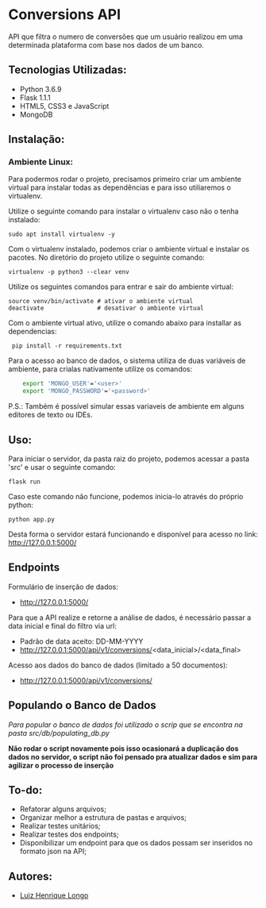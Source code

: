 # Conversions API
API que filtra o numero de conversões que um usuário realizou em uma determinada plataforma com base nos dados de um banco.

## Tecnologias Utilizadas:
- Python 3.6.9
- Flask 1.1.1
- HTML5, CSS3 e JavaScript
- MongoDB

## Instalação:

### Ambiente Linux: 
Para podermos rodar o projeto, precisamos primeiro criar um ambiente virtual para instalar todas as dependências e para isso utiliaremos o virtualenv.

Utilize o seguinte comando para instalar o virtualenv caso não o tenha instalado:

```sudo apt install virtualenv -y```

Com o virtualenv instalado, podemos criar o ambiente virtual e instalar os pacotes. No diretório do projeto utilize o seguinte comando:

```virtualenv -p python3 --clear venv```

Utilize os seguintes comandos para entrar e sair do ambiente virtual:

```
source venv/bin/activate # ativar o ambiente virtual
deactivate 				 # desativar o ambiente virtual

```

Com o ambiente virtual ativo, utilize o comando abaixo para installar as dependencias:

``` pip install -r requirements.txt```

Para o acesso ao banco de dados, o sistema utiliza de duas variáveis de ambiente, para crialas nativamente utilize os comandos:

```bash
    export 'MONGO_USER'='<user>' 
    export 'MONGO_PASSWORD'='<password>' 
```

P.S.: Também é possível simular essas variaveis de ambiente em alguns editores de texto ou IDEs.

## Uso:

Para iniciar o servidor, da pasta raiz do projeto, podemos acessar a pasta 'src' e usar o seguinte comando:

```flask run```

Caso este comando não funcione, podemos inicia-lo através do próprio python:

```python app.py```

Desta forma o servidor estará funcionando e disponível para acesso no link: http://127.0.0.1:5000/

## Endpoints

Formulário de inserção de dados: 

- http://127.0.0.1:5000/

Para que a API realize e retorne a análise de dados, é necessário passar a data inicial e final do filtro via url:

- Padrão de data aceito: DD-MM-YYYY
-  http://127.0.0.1:5000/api/v1/conversions/<data_inicial>/<data_final>

Acesso aos dados do banco de dados (limitado a 50 documentos):
- http://127.0.0.1:5000/api/v1/conversions/

## Populando o Banco de Dados

*Para popular o banco de dados foi utilizado o scrip que se encontra na pasta src/db/populating_db.py*

**Não rodar o script novamente pois isso ocasionará a duplicação dos dados no servidor, o script não foi pensado pra atualizar dados e sim para agilizar o processo de inserção**

## To-do:

- Refatorar alguns arquivos;
- Organizar melhor a estrutura de pastas e arquivos;
- Realizar testes unitários;
- Realizar testes dos endpoints;
- Disponibilizar um endpoint para que os dados possam ser inseridos no formato json na API;

## Autores:

- [Luiz Henrique Longo](https://www.linkedin.com/in/luizhenriquelongo/)
